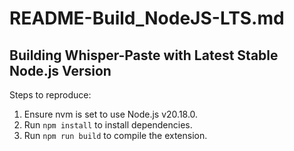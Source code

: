 # README-Build_NodeJS-LTS.md

## Building Whisper-Paste with Latest Stable Node.js Version

Steps to reproduce:
1. Ensure nvm is set to use Node.js v20.18.0.
2. Run `npm install` to install dependencies.
3. Run `npm run build` to compile the extension.

